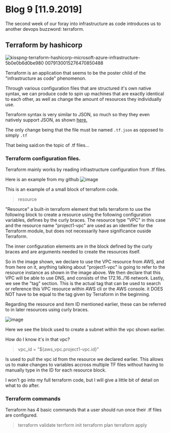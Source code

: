 # Blog 9 [11.9.2019]

The second week of our foray into infrastructure as code introduces us to another devops buzzword: terraform.

## Terraform by hashicorp
![kisspng-terraform-hashicorp-microsoft-azure-infrastructure-5b0e0b6d0be980 0079130015276470850488](https://user-images.githubusercontent.com/20525440/68502909-71ccba80-0216-11ea-991a-e697e956e51a.png)



Terraform is an application that seems to be the poster child of the "infrastructure as code" phenomenon.

Through various configuration files that are structured it's own native syntax, we can produce code to spin up machines that are exactly identical to each other, as well as change the amount of resources they individually use.

Terraform syntax is very similar to JSON, so much so they they even natively support JSON, as shown [here.](https://www.terraform.io/docs/configuration/syntax-json.html)

The only change being that the file must be named ```.tf.json``` as opposed to simply ```.tf```

That being said:on the topic of .tf files...


### Terraform configuration files.

Terraform mainly works by reading infrastructure configuration from .tf files.

Here is an example from my github 
![image](https://user-images.githubusercontent.com/20525440/68497651-e77e5980-0209-11ea-956c-6202c6ecccab.png)

This is an example of a small block of terraform code.

>resource 

"Resource" a built-in terraform element that tells terraform to use the following block to create a resource using the following configuration variables, defines by the curly braces. The resource type "VPC" in this case and the resource name "project1-vpc" are used as an identifier for the Terraform module, but does not necessarily have significance ouside Terraform.

The inner configuration elements are in the block defined by the curly braces and are arguments needed to create the resources itself. 

So in the image shown, we declare to use the VPC resource from AWS, and from here on it, anything talking about "project1-vpc" is going to refer to the resource instance as shown in the image above. We then declare that this VPC will be able to use DNS, and consists of the 172.16../16 network.
Lastly, we see the "tag" section. This is the actual tag that can be used to search or reference this VPC resource within AWS cli or the AWS console. it DOES NOT have to be equal to the tag given by Terraform in the beginning.

Regarding the resource and item ID mentioned earlier, these can be referred to in later resources using curly braces.

![image](https://user-images.githubusercontent.com/20525440/68502164-a2135980-0214-11ea-9b49-e7c7d3411251.png)

Here we see the block used to create a subnet within the vpc shown earlier.

How do I know it's in that vpc?

>vpc_id = "${aws_vpc.project1-vpc.id}"

Is used to pull the vpc id from the resource we declared earlier. This allows us to make changes to variables accross multiple TF files without having to manually type in the ID for each resource block.

I won't go into my full terraform code, but I will give a little bit of detail on what to do after.


### Terraform commands

Terraform has 4 basic commands that a user should run once their .tf files are configured.
>terraform validate
>terrform init
>terraform plan
>terraform apply
